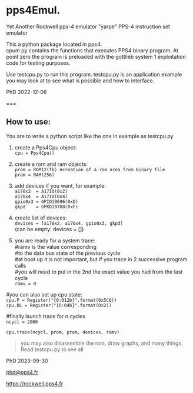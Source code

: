 # pps4Emul. 
Yet Another Rockwell pps-4 emulator "yarpe"
PPS-4 instruction set emulator

This a python package located in pps4.  
cpum.py contains the functions that executes PPS4 binary program. At point zero the program is preloaded with the gottlieb system 1 exploitation code for testing purposes.

Use testcpu.py to run this program. testcpu.py is an application example you may look at to see what is possible and how to interface.

PhD 2022-12-06

===


## How to use:  
You are to write a python script like the one in example as testcpu.py


1. create a Pps4Cpu object:   
`cpu = Pps4Cpu()`


2. create a rom and ram objects:   
`prom = ROM12(fb) #creation of a rom area from binary file`      
`pram = RAM(256)`


3. add devices if you want, for example:  
`a170x2  = A17IO(0x2)`         
`a170x4  = A17IO(0x4)`  
`gpio0x3 = GPIO10696(0xD)`  
`gkpd    = GPKD10788(0xF)`   

4. create list of devices:    
`devices = [a170x2, a170x4, gpio0x3, gkpd]`   
(can be empty: devices = [])

5. you are ready for a system trace:  
#ramv is the value corresponding   
#to the data bus state of the previous cycle   
#at boot up it is not important, but if you trace in 2 successive program calls   
#you will need to put in the 2nd the exact value you had from the last cycle     
`ramv = 0` 

#you can also set up cpu state:   
`cpu.P = Register("{0:012b}".format(0x5C0))`    
`cpu.BL = Register("{0:04b}".format(0x2))`    

#finally launch trace 	for n cycles    
`ncycl = 2000`

`cpu.trace(ncycl, prom, pram, devices, ramv)`

> 
> you may also disassemble the rom, draw graphs, and many things. Read testcpu.py to see all
>
> 

PhD 2023-09-30

phd@pps4.fr

https://rockwell.pps4.fr

